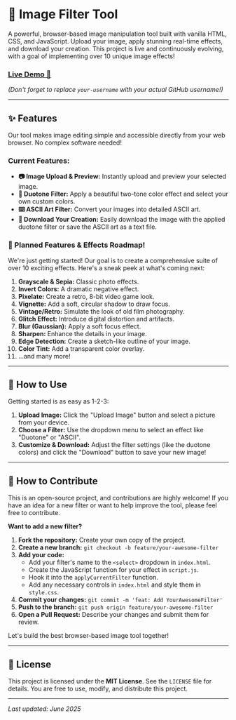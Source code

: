 # 📸 Image Filter Tool

A powerful, browser-based image manipulation tool built with vanilla HTML, CSS, and JavaScript. Upload your image, apply stunning real-time effects, and download your creation. This project is live and continuously evolving, with a goal of implementing over 10 unique image effects!

### [Live Demo 🚀](https://aminografik.github.io/image-filter-tool/application/)

*(Don't forget to replace `your-username` with your actual GitHub username!)*

---

## ✨ Features

Our tool makes image editing simple and accessible directly from your web browser. No complex software needed!

### Current Features:
* **📷 Image Upload & Preview:** Instantly upload and preview your selected image.
* **🎨 Duotone Filter:** Apply a beautiful two-tone color effect and select your own custom colors.
* **⌨️ ASCII Art Filter:** Convert your images into detailed ASCII art.
* **💾 Download Your Creation:** Easily download the image with the applied duotone filter or save the ASCII art as a text file.

### 🌟 Planned Features & Effects Roadmap!

We're just getting started! Our goal is to create a comprehensive suite of over 10 exciting effects. Here's a sneak peek at what's coming next:

1.  **Grayscale & Sepia:** Classic photo effects.
2.  **Invert Colors:** A dramatic negative effect.
3.  **Pixelate:** Create a retro, 8-bit video game look.
4.  **Vignette:** Add a soft, circular shadow to draw focus.
5.  **Vintage/Retro:** Simulate the look of old film photography.
6.  **Glitch Effect:** Introduce digital distortion and artifacts.
7.  **Blur (Gaussian):** Apply a soft focus effect.
8.  **Sharpen:** Enhance the details in your image.
9.  **Edge Detection:** Create a sketch-like outline of your image.
10. **Color Tint:** Add a transparent color overlay.
11. ...and many more!

---

## 🚀 How to Use

Getting started is as easy as 1-2-3:

1.  **Upload Image:** Click the "Upload Image" button and select a picture from your device.
2.  **Choose a Filter:** Use the dropdown menu to select an effect like "Duotone" or "ASCII".
3.  **Customize & Download:** Adjust the filter settings (like the duotone colors) and click the "Download" button to save your new image!

---

## 🤝 How to Contribute

This is an open-source project, and contributions are highly welcome! If you have an idea for a new filter or want to help improve the tool, please feel free to contribute.

**Want to add a new filter?**

1.  **Fork the repository:** Create your own copy of the project.
2.  **Create a new branch:** `git checkout -b feature/your-awesome-filter`
3.  **Add your code:**
    * Add your filter's name to the `<select>` dropdown in `index.html`.
    * Create the JavaScript function for your effect in `script.js`.
    * Hook it into the `applyCurrentFilter` function.
    * Add any necessary controls in `index.html` and style them in `style.css`.
4.  **Commit your changes:** `git commit -m 'feat: Add YourAwesomeFilter'`
5.  **Push to the branch:** `git push origin feature/your-awesome-filter`
6.  **Open a Pull Request:** Describe your changes and submit them for review.

Let's build the best browser-based image tool together!

---

## 📜 License

This project is licensed under the **MIT License**. See the `LICENSE` file for details. You are free to use, modify, and distribute this project.

---
_Last updated: June 2025_
